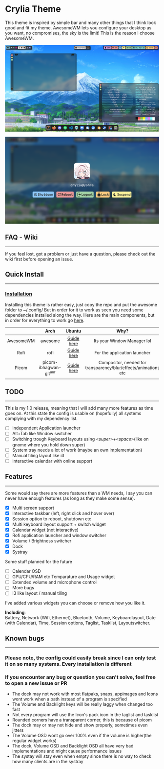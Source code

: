 # Crylia Theme

This theme is inspired by simple bar and many other things that I think look good and fit my theme. AwesomeWM lets you configure your desktop as you want, no compromises, the sky is the limit!
This is the reason I choose AwesomeWM.

![Desktop](./desktop.png)

![Lockscreen](./lockscreen.png)

## FAQ - Wiki

---

If you feel lost, got a problem or just have a question, please check out the wiki first before opening an issue.

## Quick Install

---

### [Installation]()

Installing this theme is rather easy, just copy the repo and put the awesome folder to ~/.config/
But in order for it to work as seen you need some dependencies installed along the way. Here are the main components, but in order for everything to work go [here]().

||Arch|Ubuntu|Why?|
|:-:|:-:|:-:|:-:|
|AwesomeWM|awesome|[Guide here]()|Its your Window Manager lol|
|Rofi|rofi|[Guide here]()|For the application launcher|
|Picom|picom-ibhagwan-git<sup>aur</sup>|[Guide here]()|Compositor, needed for transparency/blur/effects/animations etc|
|||||
## TODO

---

This is my 1.0 release, meaning that I will add many more features as time goes on. At this state the config is usable on (hopefully) all systems complying with my dependency list.

- [ ] Independent Application launcher
- [ ] Alt+Tab like Window switcher
- [ ] Switching trough Keyboard layouts using \<*super*\>+\<*space*\>(like on gnome where you hold down super)
- [ ] System tray needs a lot of work (maybe an own implementation)
- [ ] Manual tiling layout like i3
- [ ] Interactive calendar with online support

## Features

---

Some would say there are more features than a WM needs, I say you can never have enough features (as long as they make some sense).

- [x] Multi screen support
- [x] Interactive taskbar (left, right click and hover over)
- [x] Session option to reboot, shutdown etc
- [x] Multi keyboard layout support + switch widget
- [x] Calendar widget (not interactive)
- [x] Rofi application launcher and window switcher
- [x] Volume / Brightness switcher
- [X] Dock
- [x] Systray

Some stuff planned for the future

- [ ] Calendar OSD
- [ ] GPU/CPU/RAM etc Temparature and Usage widget
- [ ] Extended volume and microphone control
- [ ] More bugs
- [ ] I3 like layout / manual tiling

I've added various widgets you can choose or remove how you like it.

__Including__:<br>
Battery, Network (Wifi, Ethernet), Bluetooth, Volume, Keyboardlayout, Date (with Calendar), Time, Session options, Taglist, Tasklist, Layoutswitcher.

## Known bugs

---

### Please note, the config could easily break since I can only test it on so many systems. Every installation is different

### __If you encounter any bug or question you can't solve, feel free to open a new issue or PR__

- The dock may not work with most flatpaks, snaps, appimages and Icons wont work when a path instead of a program is specified
- The Volume and Backlight keys will be really laggy when changed too fast
- Not every program will use the Icon's pack icon in the taglist and tasklist
- Rounded corners have a transparent corner, this is because of picom
- The dock may or may not hide and show properly, sometimes even jitters
- The Volume OSD wont go over 100% even if the volume is higher(the regular widget works)
- The dock, Volume OSD and Backlight OSD all have very bad implementations and might cause performance issues
- The systay will stay even when empty since there is no way to check how many clients are in the systray
